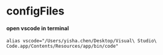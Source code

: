 # configFiles

#### open vscode in terminal

 `alias vscode="/Users/yisha.chen/Desktop/Visual\ Studio\ Code.app/Contents/Resources/app/bin/code"`

